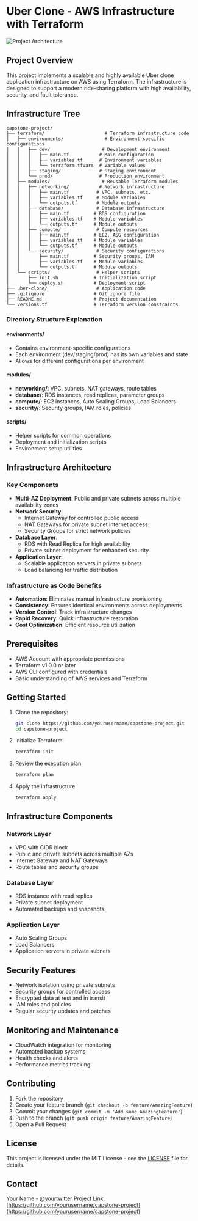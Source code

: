 # Uber Clone - AWS Infrastructure with Terraform

![Project Architecture](https://github.com/user-attachments/assets/551d03fe-206c-4038-ba8f-98d9efa3ea70)

## Project Overview

This project implements a scalable and highly available Uber clone application infrastructure on AWS using Terraform. The infrastructure is designed to support a modern ride-sharing platform with high availability, security, and fault tolerance.

## Infrastructure Tree

```
capstone-project/
├── terraform/                      # Terraform infrastructure code
│   ├── environments/               # Environment-specific configurations
│   │   ├── dev/                   # Development environment
│   │   │   ├── main.tf           # Main configuration
│   │   │   ├── variables.tf      # Environment variables
│   │   │   └── terraform.tfvars  # Variable values
│   │   ├── staging/              # Staging environment
│   │   └── prod/                 # Production environment
│   ├── modules/                   # Reusable Terraform modules
│   │   ├── networking/           # Network infrastructure
│   │   │   ├── main.tf          # VPC, subnets, etc.
│   │   │   ├── variables.tf     # Module variables
│   │   │   └── outputs.tf       # Module outputs
│   │   ├── database/            # Database infrastructure
│   │   │   ├── main.tf         # RDS configuration
│   │   │   ├── variables.tf    # Module variables
│   │   │   └── outputs.tf      # Module outputs
│   │   ├── compute/             # Compute resources
│   │   │   ├── main.tf         # EC2, ASG configuration
│   │   │   ├── variables.tf    # Module variables
│   │   │   └── outputs.tf      # Module outputs
│   │   └── security/            # Security configurations
│   │       ├── main.tf         # Security groups, IAM
│   │       ├── variables.tf    # Module variables
│   │       └── outputs.tf      # Module outputs
│   └── scripts/                 # Helper scripts
│       ├── init.sh             # Initialization script
│       └── deploy.sh           # Deployment script
├── uber-clone/                  # Application code
├── .gitignore                  # Git ignore file
├── README.md                   # Project documentation
└── versions.tf                 # Terraform version constraints
```

### Directory Structure Explanation

#### environments/
- Contains environment-specific configurations
- Each environment (dev/staging/prod) has its own variables and state
- Allows for different configurations per environment

#### modules/
- **networking/**: VPC, subnets, NAT gateways, route tables
- **database/**: RDS instances, read replicas, parameter groups
- **compute/**: EC2 instances, Auto Scaling Groups, Load Balancers
- **security/**: Security groups, IAM roles, policies

#### scripts/
- Helper scripts for common operations
- Deployment and initialization scripts
- Environment setup utilities

## Infrastructure Architecture

### Key Components
- **Multi-AZ Deployment**: Public and private subnets across multiple availability zones
- **Network Security**:
  - Internet Gateway for controlled public access
  - NAT Gateways for private subnet internet access
  - Security Groups for strict network policies
- **Database Layer**:
  - RDS with Read Replica for high availability
  - Private subnet deployment for enhanced security
- **Application Layer**:
  - Scalable application servers in private subnets
  - Load balancing for traffic distribution

### Infrastructure as Code Benefits
- **Automation**: Eliminates manual infrastructure provisioning
- **Consistency**: Ensures identical environments across deployments
- **Version Control**: Track infrastructure changes
- **Rapid Recovery**: Quick infrastructure restoration
- **Cost Optimization**: Efficient resource utilization

## Prerequisites

- AWS Account with appropriate permissions
- Terraform v1.0.0 or later
- AWS CLI configured with credentials
- Basic understanding of AWS services and Terraform

## Getting Started

1. Clone the repository:
   ```bash
   git clone https://github.com/yourusername/capstone-project.git
   cd capstone-project
   ```

2. Initialize Terraform:
   ```bash
   terraform init
   ```

3. Review the execution plan:
   ```bash
   terraform plan
   ```

4. Apply the infrastructure:
   ```bash
   terraform apply
   ```

## Infrastructure Components

### Network Layer
- VPC with CIDR block
- Public and private subnets across multiple AZs
- Internet Gateway and NAT Gateways
- Route tables and security groups

### Database Layer
- RDS instance with read replica
- Private subnet deployment
- Automated backups and snapshots

### Application Layer
- Auto Scaling Groups
- Load Balancers
- Application servers in private subnets

## Security Features

- Network isolation using private subnets
- Security groups for controlled access
- Encrypted data at rest and in transit
- IAM roles and policies
- Regular security updates and patches

## Monitoring and Maintenance

- CloudWatch integration for monitoring
- Automated backup systems
- Health checks and alerts
- Performance metrics tracking

## Contributing

1. Fork the repository
2. Create your feature branch (`git checkout -b feature/AmazingFeature`)
3. Commit your changes (`git commit -m 'Add some AmazingFeature'`)
4. Push to the branch (`git push origin feature/AmazingFeature`)
5. Open a Pull Request

## License

This project is licensed under the MIT License - see the [LICENSE](LICENSE) file for details.

## Contact

Your Name - [@yourtwitter](https://twitter.com/yourtwitter)
Project Link: [https://github.com/yourusername/capstone-project](https://github.com/yourusername/capstone-project) 
